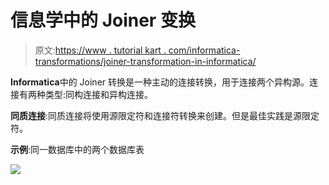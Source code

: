 # 信息学中的 Joiner 变换

> 原文:[https://www . tutorial kart . com/informatica-transformations/joiner-transformation-in-informatica/](https://www.tutorialkart.com/informatica-transformations/joiner-transformation-in-informatica/)

**Informatica**中的 Joiner 转换是一种主动的连接转换，用于连接两个异构源。连接有两种类型:同构连接和异构连接。

**同质连接**:同质连接将使用源限定符和连接符转换来创建。但是最佳实践是源限定符。

**示例**:同一数据库中的两个数据库表

[![](../Images/925da31b32d6bc3827932f6c8afb11bb.png)](https://www.tutorialkart.com/)